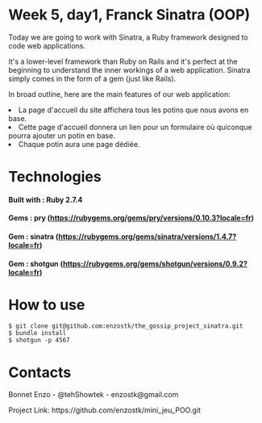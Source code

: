 # Week 5, day1, Franck Sinatra (OOP)
<p>Today we are going to work with Sinatra, a Ruby framework designed to code web applications.</p>
<p>It's a lower-level framework than Ruby on Rails and it's perfect at the beginning to understand the inner workings of a web application.
Sinatra simply comes in the form of a gem (just like Rails).</p>

<p>
In broad outline, here are the main features of our web application:</p>
<li>La page d'accueil du site affichera tous les potins que nous avons en base. </li>
<li>Cette page d'accueil donnera un lien pour un formulaire où quiconque pourra ajouter un potin en base. </li>
<li>Chaque potin aura une page dédiée. </li>

# Technologies
#### Built with : Ruby 2.7.4
#### Gems : pry  (https://rubygems.org/gems/pry/versions/0.10.3?locale=fr)
#### Gem : sinatra (https://rubygems.org/gems/sinatra/versions/1.4.7?locale=fr)
#### Gem : shotgun (https://rubygems.org/gems/shotgun/versions/0.9.2?locale=fr)



# How to use
```
$ git clone git@github.com:enzostk/the_gossip_project_sinatra.git
$ bundle install
$ shotgun -p 4567
```
# Contacts
<p>Bonnet Enzo - @tehShowtek - enzostk@gmail.com</p>
<p>Project Link: https://github.com/enzostk/mini_jeu_POO.git</p>
